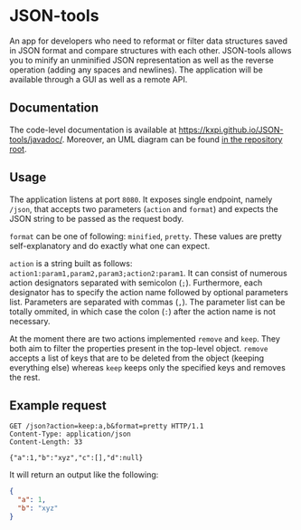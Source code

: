 # JSON-tools
An app for developers who need to reformat or filter data structures saved in JSON format and compare structures with each other. JSON-tools allows you to minify an unminified JSON representation as well as the reverse operation (adding any spaces and newlines). The application will be available through a GUI as well as a remote API.

## Documentation
The code-level documentation is available at https://kxpi.github.io/JSON-tools/javadoc/. Moreover, an UML diagram can be found [in the repository root](https://github.com/Kxpi/JSON-tools/blob/main/JsonTools%20UML.png).

## Usage
The application listens at port `8080`. It exposes single endpoint, namely `/json`, that accepts two parameters (`action` and `format`) and expects the JSON string to be passed as the request body.

`format` can be one of following: `minified`, `pretty`. These values are pretty self-explanatory and do exactly what one can expect.

`action` is a string built as follows: `action1:param1,param2,param3;action2:param1`. It can consist of numerous action designators separated with semicolon (`;`). Furthermore, each designator has to specify the action name followed by optional parameters list. Parameters are separated with commas (`,`). The parameter list can be totally ommited, in which case the colon (`:`) after the action name is not necessary.

At the moment there are two actions implemented `remove` and `keep`. They both aim to filter the properties present in the top-level object. `remove` accepts a list of keys that are to be deleted from the object (keeping everything else) whereas `keep` keeps only the specified keys and removes the rest.

## Example request
```http
GET /json?action=keep:a,b&format=pretty HTTP/1.1
Content-Type: application/json
Content-Length: 33

{"a":1,"b":"xyz","c":[],"d":null}

```
It will return an output like the following:
```json
{
  "a": 1,
  "b": "xyz"
}
```
